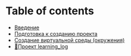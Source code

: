 # Table of contents

* [Введение](README.md)
* [Подготовка к созданию проекта](podgotovka-k-sozdaniyu-proekta.md)
* [Создание виртуальной среды (окружения)](sozdanie-virtualnoi-sredy-okruzheniya.md)
* [🌟Проект learning\_log](proekt-learning\_log.md)
